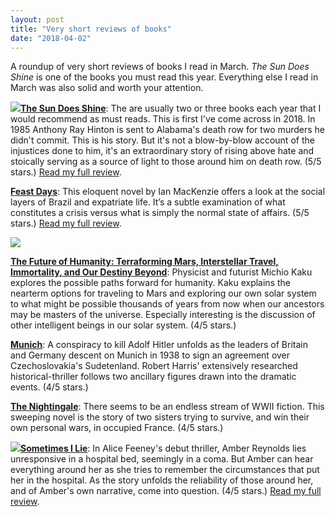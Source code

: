 ```yaml
---
layout: post
title: "Very short reviews of books"
date: "2018-04-02"
---
```


A roundup of very short reviews of books I read in March. _The Sun Does Shine_ is one of the books you must read this year. Everything else I read in March was also solid and worth your attention.

**[![](images/51LSDwIJIUL-132x200.jpg)](https://kenbooth.net/wp-content/uploads/2018/04/51LSDwIJIUL.jpg)[The Sun Does Shine](https://amzn.to/2GwgwFW)**: The are usually two or three books each year that I would recommend as must reads. This is first I've come across in 2018. In 1985 Anthony Ray Hinton is sent to Alabama's death row for two murders he didn't commit. This is his story. But it's not a blow-by-blow account of the injustices done to him, it's an extraordinary story of rising above hate and stoically serving as a source of light to those around him on death row. (5/5 stars.) [Read my full review](https://kenbooth.net/review-the-sun-does-shine/).

[**Feast Days**](https://amzn.to/2IYgSmx): This eloquent novel by Ian MacKenzie offers a look at the social layers of Brazil and expatriate life. It’s a subtle examination of what constitutes a crisis versus what is simply the normal state of affairs. (5/5 stars.) [Read my full review](https://kenbooth.net/review-feast-days/).

**![](images/36407347-130x200.jpg)**

**[The Future of Humanity: Terraforming Mars, Interstellar Travel, Immortality, and Our Destiny Beyond](http://amzn.to/2FZhrv5)**: Physicist and futurist Michio Kaku explores the possible paths forward for humanity. Kaku explains the nearterm options for traveling to Mars and exploring our own solar system to what might be possible thousands of years from now when our ancestors may be masters of the universe. Especially interesting is the discussion of other intelligent beings in our solar system. (4/5 stars.)

[**Munich**](http://amzn.to/2uclUbB): A conspiracy to kill Adolf Hitler unfolds as the leaders of Britain and Germany descent on Munich in 1938 to sign an agreement over Czechoslovakia's Sudetenland. Robert Harris' extensively researched historical-thriller follows two ancillary figures drawn into the dramatic events. (4/5 stars.)

[**The Nightingale**](https://amzn.to/2DYsFxx): There seems to be an endless stream of WWII fiction. This sweeping novel is the story of two sisters trying to survive, and win their own personal wars, in occupied France. (4/5 stars.)

![](images/41fsIXhitVL._SY291_BO1204203200_QL40_-133x200.jpg)[**Sometimes I Lie**](http://amzn.to/2pxgcM1): In Alice Feeney's debut thriller, Amber Reynolds lies unresponsive in a hospital bed, seemingly in a coma. But Amber can hear everything around her as she tries to remember the circumstances that put her in the hospital. As the story unfolds the reliability of those around her, and of Amber's own narrative, come into question. (4/5 stars.) [Read my full review](https://kenbooth.net/review-sometimes-i-lie/).
